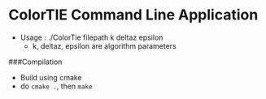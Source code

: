 ColorTIE Command Line Application
=================================
+ Usage : ./ColorTie filepath k deltaz epsilon
    - k, deltaz, epsilon are algorithm parameters

###Compilation
+ Build using cmake
+ do `cmake .`, then `make`

